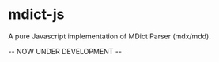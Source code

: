 # mdict-js
A pure Javascript implementation of MDict Parser (mdx/mdd).

-- NOW UNDER DEVELOPMENT --
